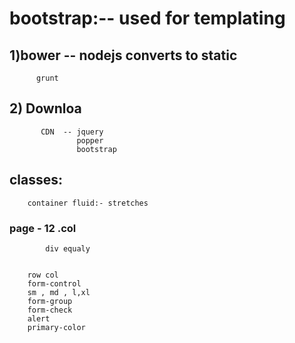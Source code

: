 # bootstrap:-- used for templating
##		1)bower -- nodejs			converts to static
		  grunt 

##		2) Downloa
		   CDN  -- jquery
		   		   popper
		   		   bootstrap


## classes:
```	container :- gives default minimum field --default
	container fluid:- stretches
```
###	page - 12 .col
			div equaly 
		

		row col 
		form-control
		sm , md , l,xl
		form-group
		form-check
		alert
		primary-color